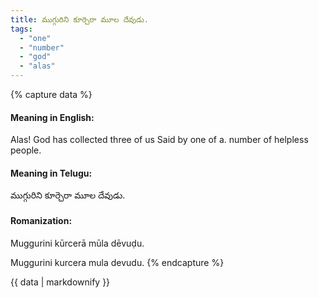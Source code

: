 ```yaml
---
title: ముగ్గురిని కూర్చెరా మూల దేవుడు.
tags:
  - "one"
  - "number"
  - "god"
  - "alas"
---
```


{% capture data %}
#### Meaning in English:
Alas! God has collected three of us
Said by one of a. number of helpless people.

#### Meaning in Telugu:
ముగ్గురిని కూర్చెరా మూల దేవుడు.

#### Romanization:
Muggurini kūrcerā mūla dēvuḍu.

Muggurini kurcera mula devudu.
{% endcapture %}

{{ data | markdownify }}

